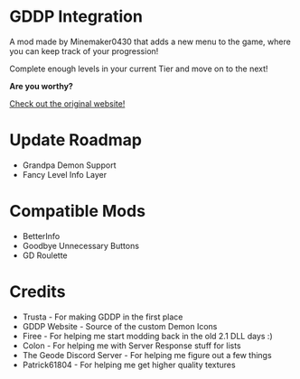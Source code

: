 # GDDP Integration

A mod made by Minemaker0430 that adds a new menu to the game, where you can keep track of your progression!

Complete enough levels in your current Tier and move on to the next!

**Are you worthy?**

[Check out the original website!](https://gddp.pro/)

# Update Roadmap

* Grandpa Demon Support
* Fancy Level Info Layer

# Compatible Mods

* BetterInfo
* Goodbye Unnecessary Buttons
* GD Roulette

# Credits

* Trusta - For making GDDP in the first place
* GDDP Website - Source of the custom Demon Icons
* Firee - For helping me start modding back in the old 2.1 DLL days :)
* Colon - For helping me with Server Response stuff for lists
* The Geode Discord Server - For helping me figure out a few things
* Patrick61804 - For helping me get higher quality textures